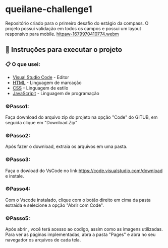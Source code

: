 # queilane-challenge1

Repositório criado para o primeiro desafio do estágio da compass.
O projeto possui validação em todos os campos e possui um layout responsivo para mobile.
[hitpaw-1679970410774.webm](https://user-images.githubusercontent.com/85686546/228383799-e5f9f104-7224-4167-98bf-898cf4edd9a8.webm)

## 🚀 Instruções para executar o projeto

### 📋 O que usei:

- [Visual Studio Code](https://code.visualstudio.com/download) - Editor
- [HTML](https://developer.mozilla.org/pt-BR/docs/Web/HTML) - Linguagem de marcação
- [CSS](https://developer.mozilla.org/pt-BR/docs/Web/CSS) - Linguagem de estilo
- [JavaScripit](https://developer.mozilla.org/pt-BR/docs/Web/JavaScript) - Linguagem de programação

### ⚙️Passo1:

Faça download do arquivo zip do projeto na opção "Code" do GITUB, em seguida clique em "Download.Zip"

### ⚙️Passo2:

Após fazer o download, extraia os arquivos em uma pasta.

### ⚙️Passo3:

Faça o dowload do VsCode no link:https://code.visualstudio.com/download e instale.

### ⚙️Passo4:

Com o Vscode instalado, clique com o botão direito em cima da pasta extraida e selecione a opção "Abrir com Code".

### ⚙️Passo5:

Após abrir , você terá acesso ao codigo, assim como as imagens utilizadas.
Para ver as páginas implementadas, abra a pasta "Pages" e abra no seu navegador os arquivos de cada tela.
